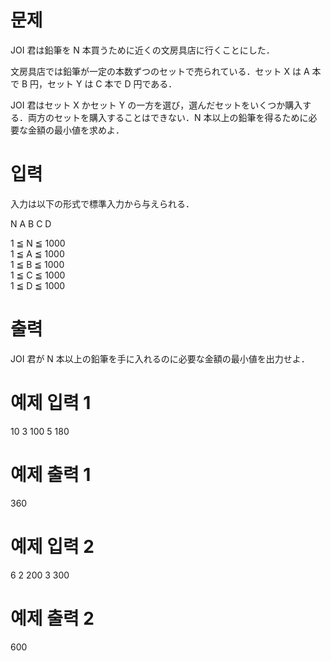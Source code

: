 # 문제
JOI 君は鉛筆を N 本買うために近くの文房具店に行くことにした．

文房具店では鉛筆が一定の本数ずつのセットで売られている．セット X は A 本で B 円，セット Y は C 本で D 円である．

JOI 君はセット X かセット Y の一方を選び，選んだセットをいくつか購入する．両方のセットを購入することはできない．N 本以上の鉛筆を得るために必要な金額の最小値を求めよ．

# 입력
入力は以下の形式で標準入力から与えられる．

N A B C D

1 ≦ N ≦ 1000  
1 ≦ A ≦ 1000  
1 ≦ B ≦ 1000  
1 ≦ C ≦ 1000  
1 ≦ D ≦ 1000  
# 출력
JOI 君が N 本以上の鉛筆を手に入れるのに必要な金額の最小値を出力せよ．

# 예제 입력 1 
10 3 100 5 180
# 예제 출력 1 
360
# 예제 입력 2 
6 2 200 3 300
# 예제 출력 2 
600
